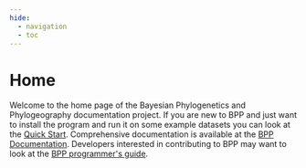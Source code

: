 ```yaml
---
hide:
  - navigation
  - toc
---
```


# Home

Welcome to the home page of the Bayesian Phylogenetics and Phylogeography documentation project. If you are new to BPP and just want to install the program and run it on some example datasets you can look at the [Quick Start](https://bpp.github.io/bpp-manual/quickstart/). Comprehensive documentation is available at the [BPP Documentation](https://bpp.github.io/bpp-manual/bpp-4-manual/). Developers interested in contributing to BPP may want to look at the [BPP programmer's guide](https://github.com/bpp/bpp/wiki).


